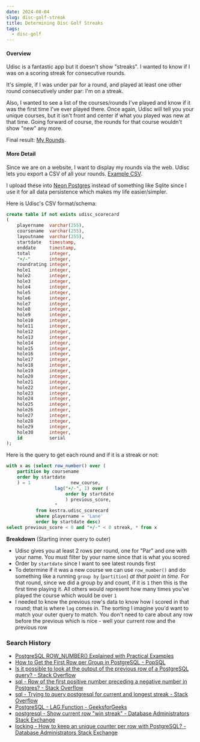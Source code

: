 ```yaml
---
date: 2024-08-04
slug: disc-golf-streak
title: Determining Disc Golf Streaks
tags:
  - disc-golf
---
```


#### Overview

Udisc is a fantastic app but it doesn't show "streaks". I wanted to know if I was on a scoring streak for consecutive rounds. 

It's simple, if I was under par for a round, and played at least one other round consecutively under par: I'm on a streak.

Also, I wanted to see a list of the courses/rounds I've played and know if it was the first time I've ever played there. 
Once again, Udisc will tell you your unique courses, but it isn't front and center if what you played was new at that time. 
Going forward of course, the rounds for that course wouldn't show "new" any more.

Final result: [My Rounds](/dg/rounds).

#### More Detail

Since we are on a website, I want to display my rounds via the web. Udisc lets you export a CSV of all your rounds. [Example CSV](./2024-06-udisc-scorecards.csv).

I upload these into [Neon Postgres](https://neon.tech/) instead of something like Sqlite since I use it for all data persistence which makes my life easier/simpler.

Here is Udisc's CSV format/schema:
```sql
create table if not exists udisc_scorecard
(
    playername  varchar(255),
    coursename  varchar(255),
    layoutname  varchar(255),
    startdate   timestamp,
    enddate     timestamp,
    total       integer,
    "+/-"       integer,
    roundrating integer,
    hole1       integer,
    hole2       integer,
    hole3       integer,
    hole4       integer,
    hole5       integer,
    hole6       integer,
    hole7       integer,
    hole8       integer,
    hole9       integer,
    hole10      integer,
    hole11      integer,
    hole12      integer,
    hole13      integer,
    hole14      integer,
    hole15      integer,
    hole16      integer,
    hole17      integer,
    hole18      integer,
    hole19      integer,
    hole20      integer,
    hole21      integer,
    hole22      integer,
    hole23      integer,
    hole24      integer,
    hole25      integer,
    hole26      integer,
    hole27      integer,
    hole28      integer,
    hole29      integer,
    hole30      integer,
    id          serial
);
```

Here is the query to get each round and if it is a streak or not:
```sql
with x as (select row_number() over (
    partition by coursename
    order by startdate
    ) = 1               new_course,
                  lag("+/-", 1) over (
                      order by startdate
                      ) previous_score,
                  *
           from kestra.udisc_scorecard
           where playername = 'Lane'
           order by startdate desc)
select previous_score < 0 and "+/-" < 0 streak, * from x
```

**Breakdown**
(Starting inner query to outer)
- Udisc gives you at least 2 rows per round, one for "Par" and one with your name. You must filter by your name since that is what you scored
- Order by `startdate` since I want to see latest rounds first
- To determine if it was a new course we can use `row_number()` and do something like a running `group by` (`partition`) _at that point in time_. For that round, since we did a group by and count, if it is `1` then this is the first time playing it. All others would represent how many times you've played the course which would be over `1`
- I needed to know the previous row's data to know how I scored in that round; that is where `lag` comes in. The sorting I imagine you'd want to match your outer query to match. You don't need to care about any row before the previous which is nice - well your current row and the previous row


### Search History
- [PostgreSQL ROW_NUMBER() Explained with Practical Examples](https://www.postgresqltutorial.com/postgresql-window-function/postgresql-row_number/)
- [How to Get the First Row per Group in PostgreSQL - PopSQL](https://popsql.com/learn-sql/postgresql/how-to-get-the-first-row-per-group-in-postgresql)
- [Is it possible to look at the output of the previous row of a PostgreSQL query? - Stack Overflow](https://stackoverflow.com/questions/70158295/is-it-possible-to-look-at-the-output-of-the-previous-row-of-a-postgresql-query)
- [sql - Row of the first positive number preceding a negative number in Postgres? - Stack Overflow](https://stackoverflow.com/questions/58801601/row-of-the-first-positive-number-preceding-a-negative-number-in-postgres)
- [sql - Trying to query postgresql for current and longest streak - Stack Overflow](https://stackoverflow.com/questions/59077286/trying-to-query-postgresql-for-current-and-longest-streak)
- [PostgreSQL - LAG Function - GeeksforGeeks](https://www.geeksforgeeks.org/postgresql-lag-function/)
- [postgresql - Show current row "win streak" - Database Administrators Stack Exchange](https://dba.stackexchange.com/questions/235306/show-current-row-win-streak)
- [locking - How to keep an unique counter per row with PostgreSQL? - Database Administrators Stack Exchange](https://dba.stackexchange.com/questions/47774/how-to-keep-an-unique-counter-per-row-with-postgresql)
